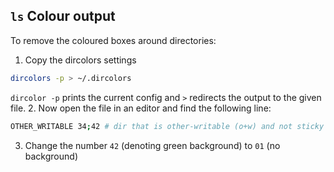 ## `ls` Colour output
To remove the coloured boxes around directories:
1. Copy the dircolors settings
```bash
dircolors -p > ~/.dircolors
```
`dircolor -p` prints the current config and `>` redirects the output to the given file.
2. Now open the file in an editor and find the following line:
```bash
OTHER_WRITABLE 34;42 # dir that is other-writable (o+w) and not sticky
```
3. Change the number `42` (denoting green background) to `01` (no background)